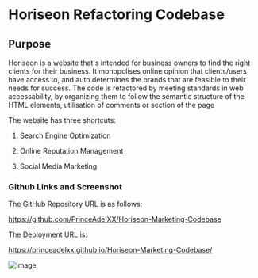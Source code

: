 # Horiseon Refactoring Codebase

## Purpose 

Horiseon is a website that's intended for business owners to find the right clients for their business. It monopolises online opinion that clients/users have access to, and auto determines the brands that are feasible to their needs for success. The code is refactored by meeting standards in web accessability, by organizing them to follow the semantic structure of the HTML elements, utilisation of comments or section of the page

The website has three shortcuts:

1. Search Engine Optimization

2. Online Reputation Management

3. Social Media Marketing



### Github Links and Screenshot

The GitHub Repository URL is as follows:

https://github.com/PrinceAdelXX/Horiseon-Marketing-Codebase

The Deployment URL is:

https://princeadelxx.github.io/Horiseon-Marketing-Codebase/

![image](https://user-images.githubusercontent.com/24613646/88513122-916e6380-cf9c-11ea-89e4-c93b628fc830.png)
